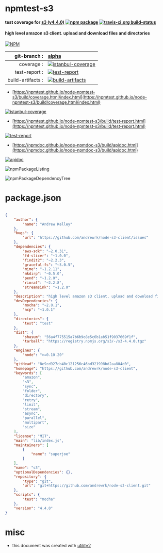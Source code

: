 # npmtest-s3

#### test coverage for  [s3 (v4.4.0)](https://github.com/andrewrk/node-s3-client)  [![npm package](https://img.shields.io/npm/v/npmtest-s3.svg?style=flat-square)](https://www.npmjs.org/package/npmtest-s3) [![travis-ci.org build-status](https://api.travis-ci.org/npmtest/node-npmtest-s3.svg)](https://travis-ci.org/npmtest/node-npmtest-s3)

#### high level amazon s3 client. upload and download files and directories

[![NPM](https://nodei.co/npm/s3.png?downloads=true&downloadRank=true&stars=true)](https://www.npmjs.com/package/s3)

| git-branch : | [alpha](https://github.com/npmtest/node-npmtest-s3/tree/alpha)|
|--:|:--|
| coverage : | [![istanbul-coverage](https://npmtest.github.io/node-npmtest-s3/build/coverage.badge.svg)](https://npmtest.github.io/node-npmtest-s3/build/coverage.html/index.html)|
| test-report : | [![test-report](https://npmtest.github.io/node-npmtest-s3/build/test-report.badge.svg)](https://npmtest.github.io/node-npmtest-s3/build/test-report.html)|
| build-artifacts : | [![build-artifacts](https://npmtest.github.io/node-npmtest-s3/glyphicons_144_folder_open.png)](https://github.com/npmtest/node-npmtest-s3/tree/gh-pages/build)|

- [https://npmtest.github.io/node-npmtest-s3/build/coverage.html/index.html](https://npmtest.github.io/node-npmtest-s3/build/coverage.html/index.html)

[![istanbul-coverage](https://npmtest.github.io/node-npmtest-s3/build/screenCapture.buildCi.browser.%252Ftmp%252Fbuild%252Fcoverage.lib.html.png)](https://npmtest.github.io/node-npmtest-s3/build/coverage.html/index.html)

- [https://npmtest.github.io/node-npmtest-s3/build/test-report.html](https://npmtest.github.io/node-npmtest-s3/build/test-report.html)

[![test-report](https://npmtest.github.io/node-npmtest-s3/build/screenCapture.buildCi.browser.%252Ftmp%252Fbuild%252Ftest-report.html.png)](https://npmtest.github.io/node-npmtest-s3/build/test-report.html)

- [https://npmdoc.github.io/node-npmdoc-s3/build/apidoc.html](https://npmdoc.github.io/node-npmdoc-s3/build/apidoc.html)

[![apidoc](https://npmdoc.github.io/node-npmdoc-s3/build/screenCapture.buildCi.browser.%252Ftmp%252Fbuild%252Fapidoc.html.png)](https://npmdoc.github.io/node-npmdoc-s3/build/apidoc.html)

![npmPackageListing](https://npmtest.github.io/node-npmtest-s3/build/screenCapture.npmPackageListing.svg)

![npmPackageDependencyTree](https://npmtest.github.io/node-npmtest-s3/build/screenCapture.npmPackageDependencyTree.svg)



# package.json

```json

{
    "author": {
        "name": "Andrew Kelley"
    },
    "bugs": {
        "url": "https://github.com/andrewrk/node-s3-client/issues"
    },
    "dependencies": {
        "aws-sdk": "~2.0.31",
        "fd-slicer": "~1.0.0",
        "findit2": "~2.2.3",
        "graceful-fs": "~3.0.5",
        "mime": "~1.2.11",
        "mkdirp": "~0.5.0",
        "pend": "~1.2.0",
        "rimraf": "~2.2.8",
        "streamsink": "~1.2.0"
    },
    "description": "high level amazon s3 client. upload and download files and directories",
    "devDependencies": {
        "mocha": "~2.0.1",
        "ncp": "~1.0.1"
    },
    "directories": {
        "test": "test"
    },
    "dist": {
        "shasum": "56a4f775515a7b6b9c8e5c6b1ab51f9037669f1f",
        "tarball": "https://registry.npmjs.org/s3/-/s3-4.4.0.tgz"
    },
    "engines": {
        "node": ">=0.10.20"
    },
    "gitHead": "8e9cd927cb40c121256c46bd321998bd2aa804d0",
    "homepage": "https://github.com/andrewrk/node-s3-client",
    "keywords": [
        "amazon",
        "s3",
        "sync",
        "folder",
        "directory",
        "retry",
        "limit",
        "stream",
        "async",
        "parallel",
        "multipart",
        "size"
    ],
    "license": "MIT",
    "main": "lib/index.js",
    "maintainers": [
        {
            "name": "superjoe"
        }
    ],
    "name": "s3",
    "optionalDependencies": {},
    "repository": {
        "type": "git",
        "url": "git+https://github.com/andrewrk/node-s3-client.git"
    },
    "scripts": {
        "test": "mocha"
    },
    "version": "4.4.0"
}
```



# misc
- this document was created with [utility2](https://github.com/kaizhu256/node-utility2)
